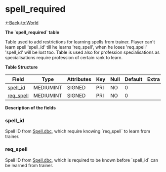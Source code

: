# spell\_required

[<-Back-to:World](database-world)

**The \`spell\_required\` table**

Table used to add restrictions for learning spells from trainer. Player can't learn spell 'spell\_id' till he learns 'req\_spell', when he loses 'req\_spell' 'spell\_id' will be lost too. Table is used also for profession specialisations as specialisations require profession of certain rank to learn.

**Table Structure**

| Field          | Type      | Attributes | Key | Null | Default | Extra | Comment |
| -------------- | --------- | ---------- | --- | ---- | ------- | ----- | ------- |
| [spell_id][1]  | MEDIUMINT | SIGNED     | PRI | NO   | 0       |       |         |
| [req_spell][2] | MEDIUMINT | SIGNED     | PRI | NO   | 0       |       |         |

[1]: #spellid
[2]: #reqspell

**Description of the fields**

### spell\_id

Spell ID from [Spell.dbc](Spell), which require knowing \`req\_spell\` to learn from trainer.

### req\_spell

Spell ID from [Spell.dbc](Spell), which is required to be known before \`spell\_id\` can be learned from trainer.

